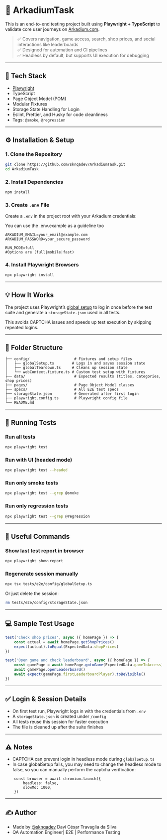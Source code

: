 # 🎯 ArkadiumTask

This is an end-to-end testing project built using **Playwright + TypeScript** to validate core user journeys on [Arkadium.com](https://www.arkadium.com).

> ✅ Covers navigation, game access, search, shop prices, and social interactions like leaderboards  
> ✅ Designed for automation and CI pipelines  
> ✅ Headless by default, but supports UI execution for debugging

---

## 🧰 Tech Stack

- [Playwright](https://playwright.dev/)
- TypeScript
- Page Object Model (POM)
- Modular Fixtures
- Storage State Handling for Login
- Eslint, Prettier, and Husky for code cleanliness
- Tags: `@smoke`, `@regression`

---

## ⚙️ Installation & Setup

### 1. Clone the Repository

```bash
git clone https://github.com/sknqadev/ArkadiumTask.git
cd ArkadiumTask
```

### 2. Install Dependencies

```bash
npm install
```

### 3. Create `.env` File

Create a `.env` in the project root with your Arkadium credentials:

You can use the .env.example as a guideline too

```env
ARKADIUM_EMAIL=your_email@example.com
ARKADIUM_PASSWORD=your_secure_password

RUN_MODE=full
#Options are (full|mobile|fast)
```

### 4. Install Playwright Browsers

```bash
npx playwright install
```



---

## 💡 How It Works

The project uses Playwright’s [global setup](https://playwright.dev/docs/test-global-setup) to log in once before the test suite and generate a `storageState.json` used in all tests.

This avoids CAPTCHA issues and speeds up test execution by skipping repeated logins.

---

## 📂 Folder Structure

```
├── config/                    # Fixtures and setup files
│   ├── globalSetup.ts        # Logs in and saves session state
│   ├── globalTeardown.ts     # Cleans up session state
│   └── webContext.fixture.ts # Custom test setup with fixtures
├── data/                      # Expected results (titles, categories, shop prices)
├── pages/                     # Page Object Model classes
├── specs/                     # All E2E test specs
├── storageState.json          # Generated after first login
├── playwright.config.ts       # Playwright config file
└── README.md
```

---

## 🚀 Running Tests

### Run all tests

```bash
npx playwright test
```

### Run with UI (headed mode)

```bash
npx playwright test --headed
```

### Run only smoke tests

```bash
npx playwright test --grep @smoke
```

### Run only regression tests

```bash
npx playwright test --grep @regression
```

---

## 🧪 Useful Commands

### Show last test report in browser

```bash
npx playwright show-report
```

### Regenerate session manually

```bash
npx tsx tests/e2e/config/globalSetup.ts
```

Or just delete the session:

```bash
rm tests/e2e/config/storageState.json
```

---

## 💻 Sample Test Usage

```ts
test('Check shop prices', async ({ homePage }) => {
    const actual = await homePage.getShopPrices()
    expect(actual).toEqual(ExpectedData.shopPrices)
})
```

```ts
test('Open game and check leaderboard', async ({ homePage }) => {
    const gamePage = await homePage.gotoGame(ExpectedData.gameToAccess)
    await gamePage.openLeaderboard()
    await expect(gamePage.firstLeaderboardPlayer).toBeVisible()
})
```

---

## ✅ Login & Session Details

- On first test run, Playwright logs in with the credentials from `.env`
- A `storageState.json` is created under `/config`
- All tests reuse this session for faster execution
- The file is cleaned up after the suite finishes

---

## ⚠️ Notes

- CAPTCHA can prevent login in headless mode during `globalSetup.ts`
- In case globalSetup fails, you may need to change the headless mode to false, so you can manually perform the captcha verification:

```
    const browser = await chromium.launch({
        headless: false,
        slowMo: 1000,
    })
```

---

## ✍️ Author

- Made by [@sknqadev](https://github.com/sknqadev) Davi César Travaglia da Silva
- QA Automation Engineer| E2E | Performance Testing
